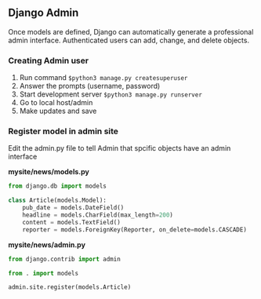 ## Django Admin

Once models are defined, Django can automatically generate a professional admin interface. Authenticated users can add, change, and delete objects.

### Creating Admin user

1. Run command `$python3 manage.py createsuperuser`
2. Answer the prompts (username, password)
3. Start development server `$python3 manage.py runserver`
4. Go to local host/admin
5. Make updates and save

### Register model in admin site

Edit the admin.py file to tell Admin that spcific objects have an admin interface <br>

**mysite/news/models.py**

```python
from django.db import models

class Article(models.Model):
    pub_date = models.DateField()
    headline = models.CharField(max_length=200)
    content = models.TextField()
    reporter = models.ForeignKey(Reporter, on_delete=models.CASCADE)
```

**mysite/news/admin.py**

```python
from django.contrib import admin

from . import models

admin.site.register(models.Article)
```
